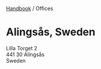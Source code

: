 [Handbook](../README.md) / Offices

# Alingsås, Sweden
Lilla Torget 2<br />
441 30 Alingsås<br />
Sweden	
